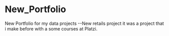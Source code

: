 # New_Portfolio
New Portfolio for my data projects
--New retails project it was a project that i make before with a some courses at Platzi.
